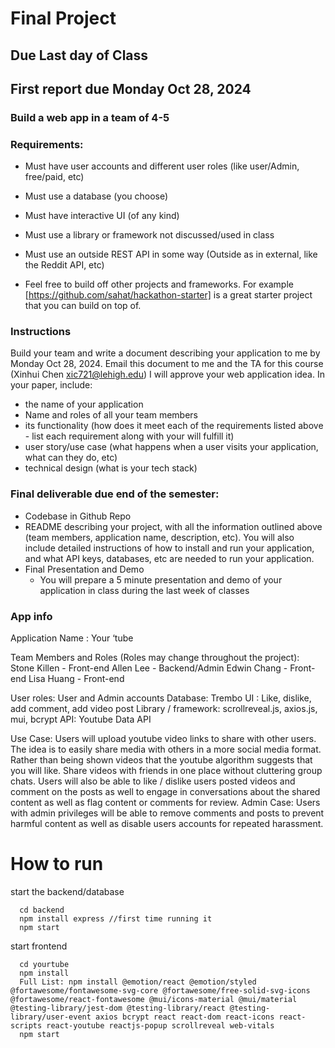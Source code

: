 # Final Project

## Due Last day of Class
## First report due Monday Oct 28, 2024

### Build a web app in a team of 4-5

### Requirements:
* Must have user accounts and different user roles (like user/Admin, free/paid, etc)
* Must use a database (you choose)
* Must have interactive UI (of any kind)
* Must use a library or framework not discussed/used in class
* Must use an outside REST API in some way (Outside as in external, like the Reddit API, etc)

* Feel free to build off other projects and frameworks. For example [https://github.com/sahat/hackathon-starter] is a great starter project that you can build on top of. 

### Instructions
Build your team and write a document describing your application to me by Monday Oct 28, 2024. Email this document to me and the TA for this course (Xinhui Chen xic721@lehigh.edu)  I will approve your web application idea. In your paper, include:
* the name of your application
* Name and roles of all your team members
* its functionality (how does it meet each of the requirements listed above - list each requirement along with your will fulfill it)
* user story/use case (what happens when a user visits your application, what can they do, etc)
* technical design (what is your tech stack)


### Final deliverable due end of the semester:
* Codebase in Github Repo
* README describing your project, with all the information outlined above (team members, application name, description, etc). You will also include detailed instructions of how to install and run your application, and what API keys, databases, etc are needed to run your application.
* Final Presentation and Demo
  * You will prepare a 5 minute presentation and demo of your application in class during the last week of classes

### App info

Application Name : Your ‘tube 

Team Members and Roles (Roles may change throughout the project):
Stone Killen - Front-end
Allen Lee - Backend/Admin
Edwin Chang - Front-end
Lisa Huang - Front-end

User roles: User and Admin accounts 
Database: Trembo
UI : Like, dislike, add comment, add video post
Library / framework: scrollreveal.js, axios.js, mui, bcrypt 
API: Youtube Data API

Use Case: Users will upload youtube video links to share with other users. The idea is to easily share media with others in a more social media format. Rather than being shown videos that the youtube algorithm suggests that you will like. Share videos with friends in one place without cluttering group chats. Users will also be able to like / dislike users posted videos and comment on the posts as well to engage in conversations about the shared content as well as flag content or comments for review. 
Admin Case: Users with admin privileges will be able to remove comments and posts to prevent harmful content as well as disable users accounts for repeated harassment. 

# How to run
start the backend/database
```
  cd backend
  npm install express //first time running it
  npm start
```

  start frontend
```
  cd yourtube
  npm install 
  Full List: npm install @emotion/react @emotion/styled @fortawesome/fontawesome-svg-core @fortawesome/free-solid-svg-icons @fortawesome/react-fontawesome @mui/icons-material @mui/material @testing-library/jest-dom @testing-library/react @testing-library/user-event axios bcrypt react react-dom react-icons react-scripts react-youtube reactjs-popup scrollreveal web-vitals
  npm start
  
```